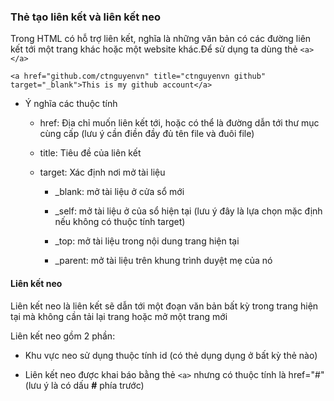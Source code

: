 ### Thẻ tạo liên kết và liên kết neo

Trong HTML có hỗ trợ liên kết, nghĩa là những văn bản có các đường liên kết tới một trang khác hoặc một website khác.Để sử dụng ta dùng thẻ `<a> </a>`

`<a href="github.com/ctnguyenvn" title="ctnguyenvn github" target="_blank">This is my github account</a>`

- Ý nghĩa các thuộc tính

	+ href: Địa chỉ muốn liên kết tới, hoặc có thể là đường dẫn tới thư mục cùng cấp (lưu ý cần điền đầy đủ tên file và đuôi file)

	+ title: Tiêu đề của liên kết

	+ target: Xác định nơi mở tài liệu

		- _blank: mở tài liệu ở cửa sổ mới

		- _self: mở tài liệu ở của sổ hiện tại (lưu ý đây là lựa chọn mặc định nếu không có thuộc tính target)

		- _top: mở tài liệu trong nội dung trang hiện tại

		- _parent: mở tài liệu trên khung trình duyệt mẹ của nó

#### Liên kết neo

Liên kết neo là liên kết sẽ dẫn tới một đoạn văn bản bất kỳ trong trang hiện tại mà không cần tải lại trang hoặc mở một trang mới

Liên kết neo gồm 2 phần:

- Khu vực neo sử dụng thuộc tính id (có thẻ dụng dụng ở bất kỳ thẻ nào)

- Liên kết neo được khai báo bằng thẻ `<a>` nhưng có thuộc tính là href="#" (lưu ý là có dấu __#__ phía trước)
